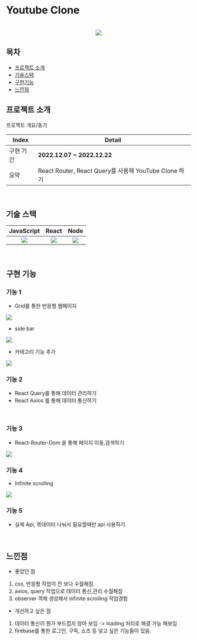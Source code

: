 
# Youtube Clone



<p align="center">
  <br>
<!-- <img src="https://user-images.githubusercontent.com/101728625/206084906-0b496764-6bf1-4976-a873-a1fd22630277.png"/> -->
<img src= "https://user-images.githubusercontent.com/101728625/209488378-3565438f-fa9d-4a81-b69d-5ec9df9ac763.png"/>
  
  <br>
</p>


## 목차
- [프로젝트 소개](#프로젝트-소개)
- [기술스택](#기술-스택)
- [구현기능](#구현-기능)
- [느낀점](#느낀점)



## 프로젝트 소개

<p align="justify">
프로젝트 개요/동기
</p>

<p align="center">

| Index | Detail                                                                                                                                                                                           |
|-------|--------------------------------------------------------------------------------------------------------------------------------------------------------------------------------------------------|
| 구현 기간 | **2022.12.07 ~ 2022.12.22**                                                                                                                                                                                                                                                                                                                                           
| 요약 |React Router, React Query를 사용해 YouTube Clone 하기 | 
</p>

<br>

## 기술 스택

| JavaScript |  React   |  Node   |  
| :--------: | :------: | :-----: | 
|   <img src="https://user-images.githubusercontent.com/101728625/205824814-ff390f33-e823-42f6-850d-eb906733f377.png">   | <img src="https://user-images.githubusercontent.com/101728625/205825066-16686d43-2f6b-4e8c-bd23-60afe900cd87.png"> | <img src="https://user-images.githubusercontent.com/101728625/205825143-b99d9b06-7ad1-4c37-879e-f51e3d5317e4.png"> |
<br>

## 구현 기능


### 기능 1

- Grid를 통한 반응형 웹페이지
<img src ="https://user-images.githubusercontent.com/101728625/211121612-33cae41a-f471-4201-afcf-9918d407796a.gif"/>
<br/>

- side bar  
<img src = "https://user-images.githubusercontent.com/101728625/211121650-3d4c4d43-66ec-438d-90d3-f86bdc359b99.gif"/>
<br/>

- 카테고리 기능 추가 
<img src ="https://user-images.githubusercontent.com/101728625/211121690-1a5f0e4f-7915-4b9b-82ae-db788bb76c7c.gif"/>
<br/>



### 기능 2
- React Query를 통해 데이터 관리하기
- React Axios 를 통해 데이터 통신하기
<br/>

### 기능 3
- React-Router-Dom 을 통해 페이지 이동,검색하기 
<img src ="https://user-images.githubusercontent.com/101728625/211122144-3086c96f-2de1-4451-9407-ac83ff0dc25b.gif"/>
<br/>



### 기능 4
- Infinite scrolling 
<img src ="https://user-images.githubusercontent.com/101728625/211122568-92e6aca4-8411-4fdb-9729-25018d9d2921.gif"/>
<br/>

### 기능 5

- 실제 Api, 목데이터 나눠서 필요할때만  api 사용하기   

<br/>

## 느낀점

- 좋았던 점
<p align="justify">
  
1. css, 반응형 작업이 전 보다 수월해짐
2. axios, query 작업으로 데이터 통신,관리 수월해짐
3. observer 객체 생성해서 infinite scrolling 작업경험 
</p>


- 개선하고 싶은 점
<p align="justify">
  
1. 데이터 통신이 뭔가 부드럽지 않아 보임 -> loading 처리로 해결 가능 해보임
2. firebase를 통한 로그인, 구독, 쇼츠 등 넣고 싶은 기능들이 있음.



</p>
